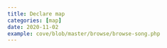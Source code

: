 ```yaml
---
title: Declare map
categories: [map]
date: 2020-11-02
example: cove/blob/master/browse/browse-song.php
---
```


